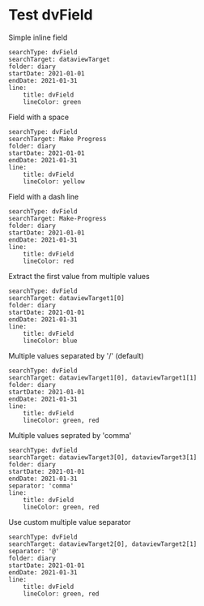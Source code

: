 # Test dvField

Simple inline field
``` tracker
searchType: dvField
searchTarget: dataviewTarget
folder: diary
startDate: 2021-01-01
endDate: 2021-01-31
line:
    title: dvField
	lineColor: green
```

Field with a space
``` tracker
searchType: dvField
searchTarget: Make Progress
folder: diary
startDate: 2021-01-01
endDate: 2021-01-31
line:
    title: dvField
	lineColor: yellow
```

Field with a dash line
``` tracker
searchType: dvField
searchTarget: Make-Progress
folder: diary
startDate: 2021-01-01
endDate: 2021-01-31
line:
    title: dvField
	lineColor: red
```

Extract the first value from multiple values
``` tracker
searchType: dvField
searchTarget: dataviewTarget1[0]
folder: diary
startDate: 2021-01-01
endDate: 2021-01-31
line:
    title: dvField
	lineColor: blue
```

Multiple values separated by '/' (default)
``` tracker
searchType: dvField
searchTarget: dataviewTarget1[0], dataviewTarget1[1]
folder: diary
startDate: 2021-01-01
endDate: 2021-01-31
line:
    title: dvField
    lineColor: green, red
```

Multiple values seprated by 'comma'
``` tracker
searchType: dvField
searchTarget: dataviewTarget3[0], dataviewTarget3[1]
folder: diary
startDate: 2021-01-01
endDate: 2021-01-31
separator: 'comma'
line:
    title: dvField
    lineColor: green, red
```

Use custom multiple value separator
``` tracker
searchType: dvField
searchTarget: dataviewTarget2[0], dataviewTarget2[1]
separator: '@'
folder: diary
startDate: 2021-01-01
endDate: 2021-01-31
line:
    title: dvField
    lineColor: green, red
```